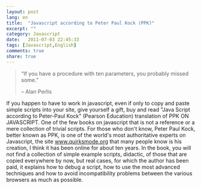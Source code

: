 ```yaml
---
layout: post
lang: en
title:  "Javascript according to Peter Paul Kock (PPK)"
excerpt: ""
category: Javascript
date:   2011-07-03 22:45:33
tags: [Javascript,English]
comments: true
share: true
---
```


> “If you have a procedure with ten parameters, you probably missed some.”
>
> – Alan Perlis  


If you happen to have to work in javascript, even if only to copy and paste simple scripts into your site, give yourself a gift,
buy and read "Java Script according to Peter-Paul Kock" (Pearson Education) translation of PPK ON JAVASCRIPT.
One of the few books on javascript that is not a reference or a mere collection of trivial scripts.
For those who don't know, Peter Paul Kock, better known as PPK, is one of the world's most authoritative experts on Javascript, 
the site www.quirksmode.org that many people know is his creation, I think it has been online for about ten years.
In the book, you will not find a collection of simple example scripts, didactic, of those that are copied everywhere by now, but real cases, for which the author has been paid,
it explains how to debug a script, how to use the most advanced techniques and how to avoid incompatibility problems between the various browsers as much as possible.
